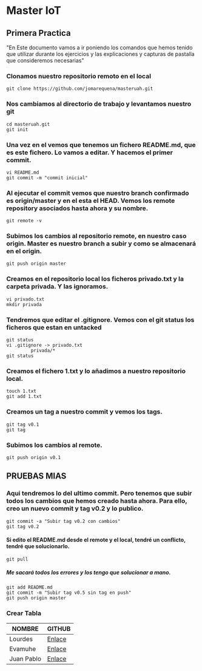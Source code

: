 # Master IoT 
## Primera Practica
"En Este documento vamos a ir poniendo los comandos que hemos tenido que utilizar durante los ejercicios y las explicaciones y capturas de pastalla que consideremos necesarias"

### Clonamos nuestro repositorio remoto en el local
```
git clone https://github.com/jomarequena/masteruah.git
```

### Nos cambiamos al directorio de trabajo y levantamos nuestro git
```
cd masteruah.git
git init
```

### Una vez en el vemos que tenemos un fichero README.md, que es este fichero. Lo vamos a editar. Y hacemos el primer commit.
```
vi README.md
git commit -m "commit inicial"
```

### Al ejecutar el commit vemos que nuestro branch confirmado es origin/master y en el esta el HEAD. Vemos los remote repository asociados hasta ahora y su nombre.
```
git remote -v
```

### Subimos los cambios al repositorio remote, en nuestro caso origin. Master es nuestro branch a subir y como se almacenará en el origin.
```
git push origin master
```

### Creamos en el repositorio local los ficheros privado.txt y la carpeta privada. Y las ignoramos.
```
vi privado.txt
mkdir privada
```

### Tendremos que editar el .gitignore. Vemos con el git status los ficheros que estan en untacked
```
git status
vi .gitignore -> privado.txt
		 privada/*
git status
```

### Creamos el fichero 1.txt y lo añadimos a nuestro repositorio local.
```
touch 1.txt
git add 1.txt
```

### Creamos un tag a nuestro commit y vemos los tags.
```
git tag v0.1
git tag
```

### Subimos los cambios al remote.
```
git push origin v0.1
```
## PRUEBAS MIAS
### Aqui tendremos lo del ultimo commit. Pero tenemos que subir todos los cambios que hemos creado hasta ahora. Para ello, creo un nuevo commit y tag v0.2 y lo publico.
```
git commit -a "Subir tag v0.2 con cambios"
git tag v0.2
```

#### Si edito el README.md desde el remote y el local, tendré un conflicto, tendré que solucionarlo. 
```
git pull 
```

##### Me sacará todos los errores y los tengo que solucionar a mano.
```
git add README.md
git commit -m "Subir tag v0.5 sin tag en push"
git push origin master
```

### Crear Tabla
| NOMBRE | GITHUB |
| ------ | ------ |
| Lourdes | [Enlace](https://github.com/LourdesRD) |
| Evamuhe | [Enlace](https://github.com/Evamuhe) |
| Juan Pablo | [Enlace](https://github.com/jpinto7) | 

